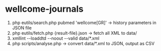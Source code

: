 wellcome-journals
=================

1. php eutils/search.php pubmed 'wellcome[GR]' -> history parameters in JSON file
1. php eutils/fetch.php {result-file}.json -> fetch all XML to data/
1. xmllint --loaddtd --noout --valid data/*.xml
1. php scripts/analyse.php -> convert data/*.xml to JSON, output as CSV
